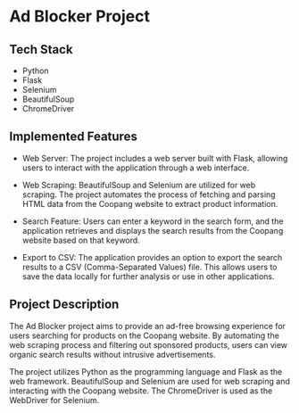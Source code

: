 # Ad Blocker Project

## Tech Stack

- Python
- Flask
- Selenium
- BeautifulSoup
- ChromeDriver


## Implemented Features

- Web Server: The project includes a web server built with Flask, allowing users to interact with the application through a web interface.

- Web Scraping: BeautifulSoup and Selenium are utilized for web scraping. The project automates the process of fetching and parsing HTML data from the Coopang website to extract product information.

- Search Feature: Users can enter a keyword in the search form, and the application retrieves and displays the search results from the Coopang website based on that keyword.

- Export to CSV: The application provides an option to export the search results to a CSV (Comma-Separated Values) file. This allows users to save the data locally for further analysis or use in other applications.


## Project Description

The Ad Blocker project aims to provide an ad-free browsing experience for users searching for products on the Coopang website. By automating the web scraping process and filtering out sponsored products, users can view organic search results without intrusive advertisements.

The project utilizes Python as the programming language and Flask as the web framework. BeautifulSoup and Selenium are used for web scraping and interacting with the Coopang website. The ChromeDriver is used as the WebDriver for Selenium.